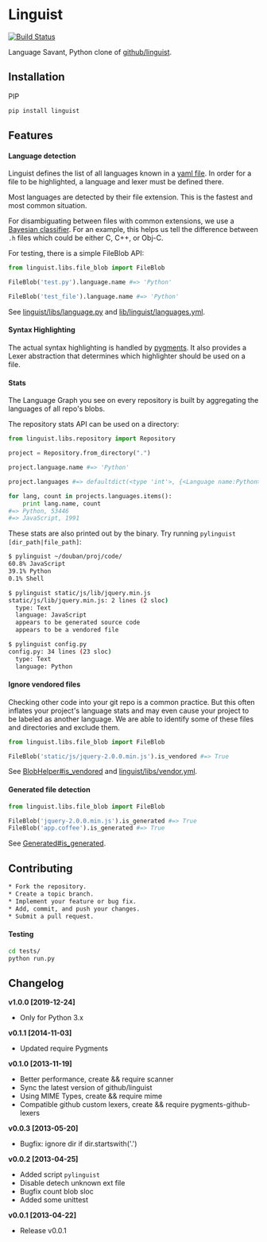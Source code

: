 Linguist
========
[![Build Status](https://travis-ci.org/retanoj/linguist.png)](https://travis-ci.org/retanoj/linguist)

Language Savant, Python clone of [github/linguist](https://github.com/liluo/linguist/).

## Installation

PIP
```bash
pip install linguist
```

## Features

#### Language detection

Linguist defines the list of all languages known in a [yaml file](https://github.com/retanoj/linguist/blob/master/linguist/libs/languages.yml). In order for a file to be highlighted, a language and lexer must be defined there.

Most languages are detected by their file extension. This is the fastest and most common situation.

For disambiguating between files with common extensions, we use a [Bayesian classifier](https://github.com/retanoj/linguist/blob/master/linguist/libs/classifier.py). For an example, this helps us tell the difference between `.h` files which could be either C, C++, or Obj-C.

For testing, there is a simple FileBlob API:

```python
from linguist.libs.file_blob import FileBlob

FileBlob('test.py').language.name #=> 'Python'

FileBlob('test_file').language.name #=> 'Python'
```

See [linguist/libs/language.py](https://github.com/retanoj/linguist/blob/master/linguist/libs/language.py) and [lib/linguist/languages.yml](https://github.com/retanoj/linguist/blob/master/linguist/libs/languages.yml).


#### Syntax Highlighting

The actual syntax highlighting is handled by [pygments](https://bitbucket.org/birkenfeld/pygments-main). It also provides a Lexer abstraction that determines which highlighter should be used on a file.

#### Stats

The Language Graph you see on every repository is built by aggregating the languages of all repo's blobs.

The repository stats API can be used on a directory:

```python
from linguist.libs.repository import Repository

project = Repository.from_directory(".")

project.language.name #=> 'Python'

project.languages #=> defaultdict(<type 'int'>, {<Language name:Python>: 53446, <Language name:JavaScript>: 1991})

for lang, count in projects.languages.items():
    print lang.name, count
#=> Python, 53446
#=> JavaScript, 1991
```

These stats are also printed out by the binary. Try running `pylinguist [dir_path|file_path]`:

```bash
$ pylinguist ~/douban/proj/code/
60.8% JavaScript
39.1% Python
0.1% Shell

$ pylinguist static/js/lib/jquery.min.js
static/js/lib/jquery.min.js: 2 lines (2 sloc)
  type: Text
  language: JavaScript
  appears to be generated source code
  appears to be a vendored file

$ pylinguist config.py
config.py: 34 lines (23 sloc)
  type: Text
  language: Python
```

#### Ignore vendored files

Checking other code into your git repo is a common practice. But this often inflates your project's language stats and may even cause your project to be labeled as another language. We are able to identify some of these files and directories and exclude them.

```python
from linguist.libs.file_blob import FileBlob

FileBlob('static/js/jquery-2.0.0.min.js').is_vendored #=> True
```

See [BlobHelper#is_vendored](https://github.com/retanoj/linguist/blob/master/linguist/libs/blob_helper.py#L279) and [linguist/libs/vendor.yml](https://github.com/retanoj/linguist/blob/master/linguist/libs/vendor.yml).

#### Generated file detection

```python
from linguist.libs.file_blob import FileBlob

FileBlob('jquery-2.0.0.min.js').is_generated #=> True
FileBlob('app.coffee').is_generated #=> True
```

See [Generated#is_generated](https://github.com/retanoj/linguist/blob/master/linguist/libs/generated.py).


## Contributing

```bash
* Fork the repository.
* Create a topic branch.
* Implement your feature or bug fix.
* Add, commit, and push your changes.
* Submit a pull request.
```

#### Testing

```bash
cd tests/
python run.py
```

## Changelog

__v1.0.0 [2019-12-24]__
* Only for Python 3.x

__v0.1.1 [2014-11-03]__
* Updated require Pygments

__v0.1.0 [2013-11-19]__
* Better performance, create && require scanner
* Sync the latest version of github/linguist
* Using MIME Types, create && require mime
* Compatible github custom lexers, create && require pygments-github-lexers

__v0.0.3 [2013-05-20]__
* Bugfix: ignore dir if dir.startswith('.')

__v0.0.2 [2013-04-25]__
* Added script `pylinguist`
* Disable detech unknown ext file
* Bugfix count blob sloc
* Added some unittest

__v0.0.1 [2013-04-22]__
* Release v0.0.1
